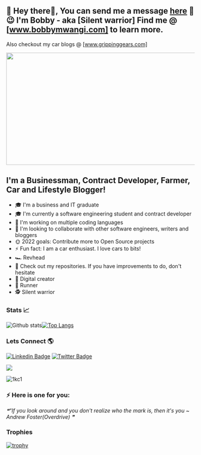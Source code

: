 ## 💬 Hey there👋, You can send me a message [here](https://tweakmyself.com/contact/) 👋 :wink: I'm Bobby - aka [Silent warrior] Find me @ [www.bobbymwangi.com] to learn more.
Also checkout my car blogs @  [www.grippinggears.com]
 <br>
<div align="center">
  <img src="https://media3.giphy.com/media/RbDKaczqWovIugyJmW/200.gif" width="1000" height="300"/>
</div>

## I'm a Businessman, Contract Developer, Farmer, Car and Lifestyle Blogger!
- 🎓 I'm a business and IT graduate
- 🎓 I'm currently a software engineering student and contract developer
- 👲 I'm working on multiple coding languages
- 🤝 I'm looking to collaborate with other software engineers, writers and bloggers
- 🌞 2022 goals: Contribute more to Open Source projects
- ⚡️ Fun fact: I am a car enthusiast. I love cars to bits!
- 🏎️ Revhead
- 🤔 Check out my repositories. If you have improvements to do, don't hesitate
- 🌱 Digital creator 
- 🏃 Runner
- 🕵 Silent warrior

### Stats :chart_with_upwards_trend:



![Github stats](https://github-readme-stats.vercel.app/api?username=bobkamau&theme=highcontrast&show_icons=true&count_private=true)[![Top Langs](https://github-readme-stats.vercel.app/api/top-langs/?username=bobkamau&layout=compact&theme=vision-friendly-dark)](https://github.com/anuraghazra/github-readme-stats)


### Lets Connect 🌎
[![Linkedin Badge](https://img.shields.io/badge/-LinkedIn-blue?style=flat-square&logo=Linkedin&logoColor=white&link=https://https://www.linkedin.com/in/bob-mwangi-b4b626161/)](https://www.linkedin.com/in/bob-mwangi-b4b626161/) 
[![Twitter Badge](https://img.shields.io/badge/-Twitter-1ca0f1?style=flat-square&labelColor=1ca0f1&logo=twitter&logoColor=white&link=https://twitter.com/Silentw84343056)](https://twitter.com/Silentw84343056)

<img src="https://badges.pufler.dev/visits/bobkamau/bobkamau?style=flat-square&color=red&logo=github&a=0">



![1kc1](https://user-images.githubusercontent.com/75064256/169612262-464d18d0-2045-431c-b049-185b5b37de74.gif)


 
### ⚡ Here is one for you: 
<!--STARTS_HERE_QUOTE_README-->
<i>❝“If you look around and you don't realize who the mark is, then it's you ~ Andrew Foster(Overdrive)  ❞</i>
<!--ENDS_HERE_QUOTE_README-->

### Trophies
[![trophy](https://github-profile-trophy.vercel.app/?username=bobkamau&theme=onedark&row=1)](https://github.com/bobkamau/github-profile-trophy)




